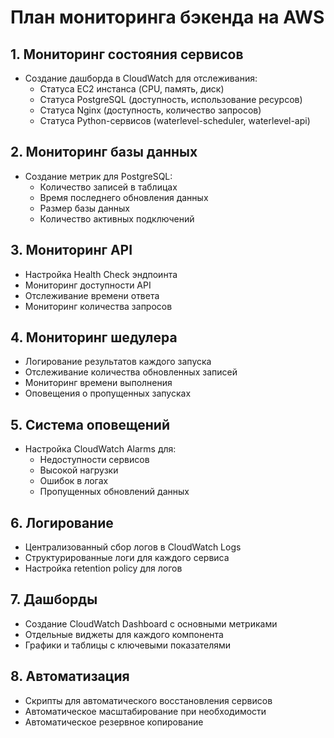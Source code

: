 # План мониторинга бэкенда на AWS

## 1. Мониторинг состояния сервисов
- Создание дашборда в CloudWatch для отслеживания:
  - Статуса EC2 инстанса (CPU, память, диск)
  - Статуса PostgreSQL (доступность, использование ресурсов)
  - Статуса Nginx (доступность, количество запросов)
  - Статуса Python-сервисов (waterlevel-scheduler, waterlevel-api)

## 2. Мониторинг базы данных
- Создание метрик для PostgreSQL:
  - Количество записей в таблицах
  - Время последнего обновления данных
  - Размер базы данных
  - Количество активных подключений

## 3. Мониторинг API
- Настройка Health Check эндпоинта
- Мониторинг доступности API
- Отслеживание времени ответа
- Мониторинг количества запросов

## 4. Мониторинг шедулера
- Логирование результатов каждого запуска
- Отслеживание количества обновленных записей
- Мониторинг времени выполнения
- Оповещения о пропущенных запусках

## 5. Система оповещений
- Настройка CloudWatch Alarms для:
  - Недоступности сервисов
  - Высокой нагрузки
  - Ошибок в логах
  - Пропущенных обновлений данных

## 6. Логирование
- Централизованный сбор логов в CloudWatch Logs
- Структурированные логи для каждого сервиса
- Настройка retention policy для логов

## 7. Дашборды
- Создание CloudWatch Dashboard с основными метриками
- Отдельные виджеты для каждого компонента
- Графики и таблицы с ключевыми показателями

## 8. Автоматизация
- Скрипты для автоматического восстановления сервисов
- Автоматическое масштабирование при необходимости
- Автоматическое резервное копирование 